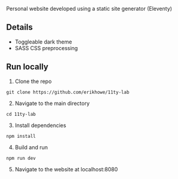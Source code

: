 Personal website developed using a static site generator (Eleventy)

## Details

- Toggleable dark theme
- SASS CSS preprocessing

## Run locally

1. Clone the repo

```
git clone https://github.com/erikhowe/11ty-lab
```

2. Navigate to the main directory

```
cd 11ty-lab
```

3. Install dependencies

```
npm install
```

4. Build and run

```
npm run dev
```

5. Navigate to the website at localhost:8080
